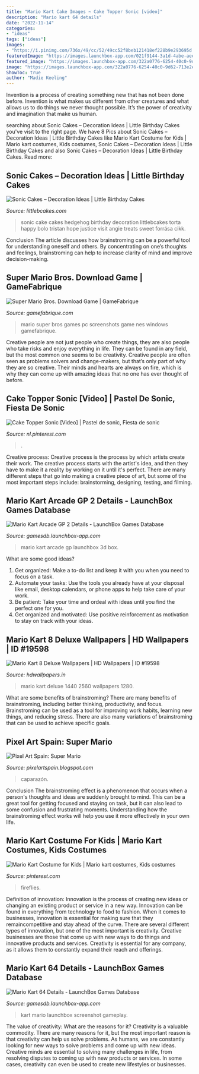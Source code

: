 ```yaml
---
title: "Mario Kart Cake Images ~ Cake Topper Sonic [video]"
description: "Mario kart 64 details"
date: "2022-11-14"
categories:
- "ideas"
tags: ["ideas"]
images:
- "https://i.pinimg.com/736x/49/cc/52/49cc52f8beb121418ef228b9e293695d.jpg"
featuredImage: "https://images.launchbox-app.com/021f9144-3a1d-4abe-aee0-b27729379a53.png"
featured_image: "https://images.launchbox-app.com/322a0776-6254-40c0-9d62-713e2e8d2a7b.png"
image: "https://images.launchbox-app.com/322a0776-6254-40c0-9d62-713e2e8d2a7b.png"
ShowToc: true
author: "Madie Keeling"
---
```



Invention is a process of creating something new that has not been done before. Invention is what makes us different from other creatures and what allows us to do things we never thought possible. It’s the power of creativity and imagination that make us human.

	

		
searching about Sonic Cakes – Decoration Ideas | Little Birthday Cakes you've visit to the right page. We have 8 Pics about Sonic Cakes – Decoration Ideas | Little Birthday Cakes like Mario Kart Costume for Kids | Mario kart costumes, Kids costumes, Sonic Cakes – Decoration Ideas | Little Birthday Cakes and also Sonic Cakes – Decoration Ideas | Little Birthday Cakes. Read more:
		
    
## Sonic Cakes – Decoration Ideas | Little Birthday Cakes

<img loading=lazy src="http://www.littlebcakes.com/wp-content/uploads/2014/05/Sonic-Cakes-768x1024.jpg" onerror="this.onerror=null;this.src='https://tse2.mm.bing.net/th?id=OIP.MyqhpkHc9yEPz6Bus1-PPAHaJ4&amp;pid=15.1';" alt="Sonic Cakes – Decoration Ideas | Little Birthday Cakes">

_Source: littlebcakes.com_

>sonic cake cakes hedgehog birthday decoration littlebcakes torta happy bolo tristan hope justice visit angie treats sweet forrása cikk. 

	

Conclusion
The article discusses how brainstroming can be a powerful tool for understanding oneself and others. By concentrating on one’s thoughts and feelings, brainstroming can help to increase clarity of mind and improve decision-making.

    
## Super Mario Bros. Download Game | GameFabrique

<img loading=lazy src="http://gamefabrique.com/storage/screenshots/nes/super-mario-bros-1-03.png" onerror="this.onerror=null;this.src='https://tse4.mm.bing.net/th?id=OIP.4vta3Zux8l4gRGv601D3SQHaG8&amp;pid=15.1';" alt="Super Mario Bros. Download Game | GameFabrique">

_Source: gamefabrique.com_

>mario super bros games pc screenshots game nes windows gamefabrique. 

	

Creative people are not just people who create things, they are also people who take risks and enjoy everything in life. They can be found in any field, but the most common one seems to be creativity. Creative people are often seen as problems solvers and change-makers, but that’s only part of why they are so creative. Their minds and hearts are always on fire, which is why they can come up with amazing ideas that no one has ever thought of before.

    
## Cake Topper Sonic [Video] | Pastel De Sonic, Fiesta De Sonic

<img loading=lazy src="https://i.pinimg.com/736x/49/cc/52/49cc52f8beb121418ef228b9e293695d.jpg" onerror="this.onerror=null;this.src='https://tse4.mm.bing.net/th?id=OIP.y1AEEWKWBMgDDmIlphq4mAHaNK&amp;pid=15.1';" alt="Cake Topper Sonic [Video] | Pastel de sonic, Fiesta de sonic">

_Source: nl.pinterest.com_

>. 

	

Creative process:
Creative process is the process by which artists create their work. The creative process starts with the artist's idea, and then they have to make it a reality by working on it until it's perfect. There are many different steps that go into making a creative piece of art, but some of the most important steps include: brainstorming, designing, testing, and filming.

    
## Mario Kart Arcade GP 2 Details - LaunchBox Games Database

<img loading=lazy src="https://images.launchbox-app.com/021f9144-3a1d-4abe-aee0-b27729379a53.png" onerror="this.onerror=null;this.src='https://tse1.mm.bing.net/th?id=OIP.MdrRFsVcBSG_l7Rnag06eQHaLU&amp;pid=15.1';" alt="Mario Kart Arcade GP 2 Details - LaunchBox Games Database">

_Source: gamesdb.launchbox-app.com_

>mario kart arcade gp launchbox 3d box. 

	

What are some good ideas?
1. Get organized: Make a to-do list and keep it with you when you need to focus on a task.
2. Automate your tasks: Use the tools you already have at your disposal like email, desktop calendars, or phone apps to help take care of your work.
3. Be patient: Take your time and ordeal with ideas until you find the perfect one for you.
4. Get organized and motivated: Use positive reinforcement as motivation to stay on track with your ideas.

    
## Mario Kart 8 Deluxe Wallpapers | HD Wallpapers | ID #19598

<img loading=lazy src="http://www.hdwallpapers.in/download/mario_kart_8_deluxe-2560x1440.jpg" onerror="this.onerror=null;this.src='https://tse2.mm.bing.net/th?id=OIP.NEu4mSWbRvcIHzudzjchNAHaEK&amp;pid=15.1';" alt="Mario Kart 8 Deluxe Wallpapers | HD Wallpapers | ID #19598">

_Source: hdwallpapers.in_

>mario kart deluxe 1440 2560 wallpapers 1280. 

	

What are some benefits of brainstroming?
There are many benefits of brainstroming, including better thinking, productivity, and focus. Brainstroming can be used as a tool for improving work habits, learning new things, and reducing stress. There are also many variations of brainstroming that can be used to achieve specific goals.

    
## Pixel Art Spain: Super Mario

<img loading=lazy src="http://4.bp.blogspot.com/-s2_lgZUjy2o/UiYV_rEQGqI/AAAAAAAAAUY/ZmBWVA46a8U/s320/303.JPG" onerror="this.onerror=null;this.src='https://tse4.mm.bing.net/th?id=OIP.3s4lmFnRNKJF-0GslffC7QAAAA&amp;pid=15.1';" alt="Pixel Art Spain: Super Mario">

_Source: pixelartspain.blogspot.com_

>caparazón. 

	

Conclusion
The brainstroming effect is a phenomenon that occurs when a person's thoughts and ideas are suddenly brought to mind. This can be a great tool for getting focused and staying on task, but it can also lead to some confusion and frustrating moments. Understanding how the brainstroming effect works will help you use it more effectively in your own life.

    
## Mario Kart Costume For Kids | Mario Kart Costumes, Kids Costumes

<img loading=lazy src="https://i.pinimg.com/736x/53/f4/d7/53f4d74267e935960c440822e682faf1.jpg" onerror="this.onerror=null;this.src='https://tse3.mm.bing.net/th?id=OIP.UhLHZf85elQnd4kxjz90fAHaLH&amp;pid=15.1';" alt="Mario Kart Costume for Kids | Mario kart costumes, Kids costumes">

_Source: pinterest.com_

>fireflies. 

	

Definition of innovation:
Innovation is the process of creating new ideas or changing an existing product or service in a new way. Innovation can be found in everything from technology to food to fashion. When it comes to businesses, innovation is essential for making sure that they remaincompetitive and stay ahead of the curve. There are several different types of innovation, but one of the most important is creativity. Creative businesses are those that come up with new ways to do things and innovative products and services. Creativity is essential for any company, as it allows them to constantly expand their reach and offerings.

    
## Mario Kart 64 Details - LaunchBox Games Database

<img loading=lazy src="https://images.launchbox-app.com/322a0776-6254-40c0-9d62-713e2e8d2a7b.png" onerror="this.onerror=null;this.src='https://tse2.mm.bing.net/th?id=OIP.Yftt8YVy7x_USXYSE2pHPgHaFj&amp;pid=15.1';" alt="Mario Kart 64 Details - LaunchBox Games Database">

_Source: gamesdb.launchbox-app.com_

>kart mario launchbox screenshot gameplay. 

	

The value of creativity: What are the reasons for it?
Creativity is a valuable commodity. There are many reasons for it, but the most important reason is that creativity can help us solve problems. As humans, we are constantly looking for new ways to solve problems and come up with new ideas. Creative minds are essential to solving many challenges in life, from resolving disputes to coming up with new products or services. In some cases, creativity can even be used to create new lifestyles or businesses.

